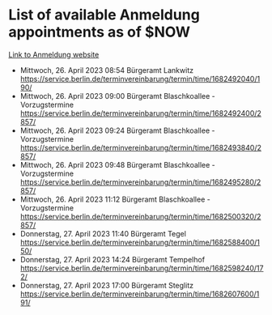 # List of available Anmeldung appointments as of $NOW
[Link to Anmeldung website](https://service.berlin.de/terminvereinbarung/termin/tag.php?termin=1&anliegen[]=120686&dienstleisterlist=122210,122217,327316,122219,327312,122227,327314,122231,327346,122243,327348,122254,122252,329742,122260,329745,122262,329748,122271,327278,122273,327274,122277,327276,330436,122280,327294,122282,327290,122284,327292,122291,327270,122285,327266,122286,327264,122296,327268,150230,329760,122297,327286,122294,327284,122312,329763,122314,329775,122304,327330,122311,327334,122309,327332,317869,122281,327352,122279,329772,122283,122276,327324,122274,327326,122267,329766,122246,327318,122251,327320,122257,327322,122208,327298,122226,327300&herkunft=http%3A%2F%2Fservice.berlin.de%2Fdienstleistung%2F120686%2F)
- Mittwoch, 26. April 2023 08:54 Bürgeramt Lankwitz https://service.berlin.de/terminvereinbarung/termin/time/1682492040/190/
- Mittwoch, 26. April 2023 09:00 Bürgeramt Blaschkoallee - Vorzugstermine https://service.berlin.de/terminvereinbarung/termin/time/1682492400/2857/
- Mittwoch, 26. April 2023 09:24 Bürgeramt Blaschkoallee - Vorzugstermine https://service.berlin.de/terminvereinbarung/termin/time/1682493840/2857/
- Mittwoch, 26. April 2023 09:48 Bürgeramt Blaschkoallee - Vorzugstermine https://service.berlin.de/terminvereinbarung/termin/time/1682495280/2857/
- Mittwoch, 26. April 2023 11:12 Bürgeramt Blaschkoallee - Vorzugstermine https://service.berlin.de/terminvereinbarung/termin/time/1682500320/2857/
- Donnerstag, 27. April 2023 11:40 Bürgeramt Tegel https://service.berlin.de/terminvereinbarung/termin/time/1682588400/150/
- Donnerstag, 27. April 2023 14:24 Bürgeramt Tempelhof https://service.berlin.de/terminvereinbarung/termin/time/1682598240/172/
- Donnerstag, 27. April 2023 17:00 Bürgeramt Steglitz https://service.berlin.de/terminvereinbarung/termin/time/1682607600/191/
